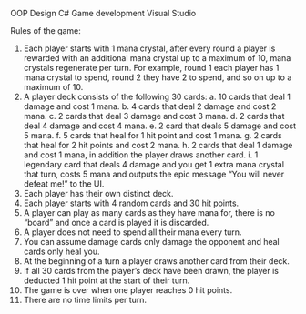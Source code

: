 OOP Design 
C# Game development 
Visual Studio


Rules of the game:
1. Each player starts with 1 mana crystal, after every round a player is rewarded with an additional mana crystal up to a maximum of 10, mana crystals regenerate per turn. For example, round 1 each player has 1 mana crystal to spend, round 2 they have 2 to spend, and so on up to a maximum of 10.
2. A player deck consists of the following 30 cards:
a. 10 cards that deal 1 damage and cost 1 mana.
b. 4 cards that deal 2 damage and cost 2 mana.
c. 2 cards that deal 3 damage and cost 3 mana.
d. 2 cards that deal 4 damage and cost 4 mana.
e. 2 card that deals 5 damage and cost 5 mana.
f. 5 cards that heal for 1 hit point and cost 1 mana.
g. 2 cards that heal for 2 hit points and cost 2 mana.
h. 2 cards that deal 1 damage and cost 1 mana, in addition the player draws another card.
i. 1 legendary card that deals 4 damage and you get 1 extra mana crystal that turn, costs 5 mana and outputs
the epic message “You will never defeat me!” to the UI.
3. Each player has their own distinct deck.
4. Each player starts with 4 random cards and 30 hit points.
5. A player can play as many cards as they have mana for, there is no “board” and once a card is played it is discarded.
6. A player does not need to spend all their mana every turn.
7. You can assume damage cards only damage the opponent and heal cards only heal you.
8. At the beginning of a turn a player draws another card from their deck.
9. If all 30 cards from the player’s deck have been drawn, the player is deducted 1 hit point at the start of their turn.
10. The game is over when one player reaches 0 hit points.
11. There are no time limits per turn.
